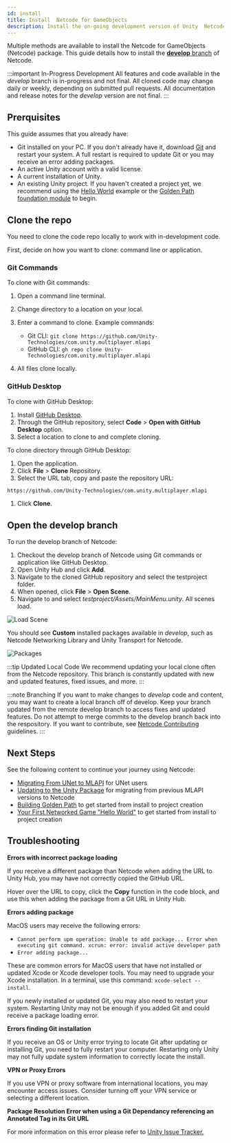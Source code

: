 ```yaml
---
id: install
title: Install  Netcode for GameObjects
description: Install the on-going development version of Unity  Netcode for GameObjects from a cloned respository. 
---
```


Multiple methods are available to install the  Netcode for GameObjects (Netcode) package. This guide details how to install the [**develop** branch](https://github.com/Unity-Technologies/com.unity.multiplayer.mlapi/tree/develop) of Netcode.

:::important In-Progress Development
All features and code available in the *develop* branch is in-progress and not final. All cloned code may change daily or weekly, depending on submitted pull requests. All documentation and release notes for the *develop* version are not final.
:::

## Prerquisites

This guide assumes that you already have:
  * Git installed on your PC. If you don't already have it, download [Git](https://git-scm.com/) and restart your system. A full restart is required to update Git or you may receive an error adding packages.
  * An active Unity account with a valid license.
  * A current installation of Unity.
  * An existing Unity project. If you haven't created a project yet, we recommend using the [Hello World](../tutorials/helloworld/helloworldintro.md) example or the [Golden Path foundation module](../tutorials/goldenpath_series/goldenpath_foundation_module.md) to begin.


## Clone the repo

You need to clone the code repo locally to work with in-development code.

First, decide on how you want to clone: command line or application.

### Git Commands
To clone with Git commands:

1. Open a command line terminal.
1. Change directory to a location on your local.
1. Enter a command to clone. Example commands:
  
    * Git CLI: `git clone https://github.com/Unity-Technologies/com.unity.multiplayer.mlapi`
    * GitHub CLI: `gh repo clone Unity-Technologies/com.unity.multiplayer.mlapi`

1. All files clone locally.

### GitHub Desktop

To clone with GitHub Desktop:

1. Install [GitHub Desktop](https://desktop.github.com/).
1. Through the GitHub repository, select **Code** > **Open with GitHub Desktop** option.
1. Select a location to clone to and complete cloning.

To clone directory through GitHub Desktop:

1. Open the application. 
1. Click **File** > **Clone** Repository.
1. Select the URL tab, copy and paste the repository URL:

  ```html
  https://github.com/Unity-Technologies/com.unity.multiplayer.mlapi
  ```
1. Click **Clone**.

## Open the develop branch

To run the develop branch of Netcode:

1. Checkout the develop branch of Netcode using Git commands or application like GitHub Desktop.
1. Open Unity Hub and click **Add**.
1. Navigate to the cloned GitHub repository and select the testproject folder.
1. When opened, click **File** > **Open Scene**.
1. Navigate to and select *testproject/Assets/MainMenu.unity*. All scenes load.

  ![Load Scene](/img/install/develop-scene.png)

  You should see **Custom** installed packages available in *develop*, such as Netcode Networking Library and Unity Transport for Netcode.

  ![Packages](/img/install/develop-packages.png)

:::tip Updated Local Code
We recommend updating your local clone often from the Netcode repository. This branch is constantly updated with new and updated features, fixed issues, and more.
:::

:::note Branching
If you want to make changes to *develop* code and content, you may want to create a local branch off of develop. Keep your branch updated from the remote develop branch to access fixes and updated features. Do not attempt to merge commits to the develop branch back into the respository. If you want to contribute, see [Netcode Contributing](https://github.com/Unity-Technologies/com.unity.multiplayer.mlapi/blob/master/CONTRIBUTING.md) guidelines.
:::

## Next Steps

See the following content to continue your journey using Netcode:

* [Migrating From UNet to MLAPI](migratingtomlapi.md) for UNet users
* [Updating to the Unity Package](migratingfrommlapi.md) for migrating from previous MLAPI versions to Netcode
* [Building Golden Path](../tutorials/goldenpath_series/mlapi_starting-out.md) to get started from install to project creation
* [Your First Networked Game "Hello World"](../tutorials/helloworld/helloworldintro.md) to get started from install to project creation

## Troubleshooting

**Errors with incorrect package loading**

If you receive a different package than Netcode when adding the URL to Unity Hub, you may have not correctly copied the GitHub URL. 

Hover over the URL to copy, click the **Copy** function in the code block, and use this when adding the package from a Git URL in Unity Hub.

**Errors adding package**

MacOS users may receive the following errors:

* `Cannot perform upm operation: Unable to add package... Error when executing git command. xcrun: error: invalid active developer path`
* `Error adding package...`

These are common errors for MacOS users that have not installed or updated Xcode or Xcode developer tools. You may need to upgrade your Xcode installation. In a terminal, use this command: `xcode-select --install`.

If you newly installed or updated Git, you may also need to restart your system. Restarting Unity may not be enough if you added Git and could receive a package loading error.

**Errors finding Git installation**

If you receive an OS or Unity error trying to locate Git after updating or installing Git, you need to fully restart your computer. Restarting only Unity may not fully update system information to correctly locate the install.

**VPN or Proxy Errors**

If you use VPN or proxy software from international locations, you may encounter access issues. Consider turning off your VPN service or selecting a different location.

**Package Resolution Error when using a Git Dependancy referencing an Annotated Tag in its Git URL**

For more information on this error please refer to [Unity Issue Tracker.](https://issuetracker.unity3d.com/issues/package-resolution-error-when-using-a-git-dependency-referencing-an-annotated-tag-in-its-git-url)




